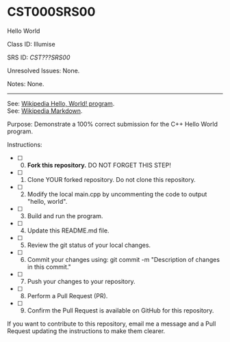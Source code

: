 # CST000SRS00
Hello World


Class ID: Illumise

SRS ID: *CST???SRS00*

Unresolved Issues:  None. 

Notes: None. 

---

See: [Wikipedia Hello, World! program](https://en.wikipedia.org/wiki/%22Hello,_World!%22_program).  
See: [Wikipedia Markdown](https://en.wikipedia.org/wiki/Markdown).

Purpose: Demonstrate a 100% correct submission for the C++ Hello World program. 

Instructions: 

- [ ] 0. **Fork this repository.**  DO NOT FORGET THIS STEP!
- [ ] 1. Clone YOUR forked repository. Do not clone this repository. 
- [ ] 2. Modify the local main.cpp by uncommenting the code to output "hello, world".  
- [ ] 3. Build and run the program.  
- [ ] 4. Update this README.md file.  
- [ ] 5. Review the git status of your local changes. 
- [ ] 6. Commit your changes using: git commit -m "Description of changes in this commit."
- [ ] 7. Push your changes to your repository. 
- [ ] 8. Perform a Pull Request (PR). 
- [ ] 9. Confirm the Pull Request is available on GitHub for this repository. 

If you want to contribute to this repository, email me a message and a Pull Request updating the instructions to make them clearer. 
